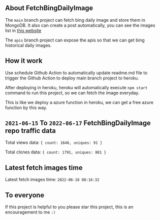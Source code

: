 ## About FetchBingDailyImage

The `main` branch project can fetch bing daily image and store them in MongoDB.
It also can create a post automatically, you can see the images list in [this website](https://oursalbum.netlify.app)

The `apis` branch project can expose the apis so that we can get bing historical daily images.

## How it work

Use schedule Github Action to automatically update readme.md file to trigger the Github Action to deploy main branch project to heroku.

After deploying in heroku, heroku will automatically execute `npm start` command to run this project, so we can fetch the image everyday.

This is like we deploy a azure function in heroku, we can get a free azure function by this way.

## `2021-06-15` To `2022-06-17` FetchBingDailyImage repo traffic data

Total views data: `{ count: 1646, uniques: 91 }`

Total clones data: `{ count: 1791, uniques: 881 }`

## Latest fetch images time

Latest fetch images time: `2022-06-18 08:16:32`

## To everyone

If this project is helpful to you please star this project, this is an encouragement to me `:)`



